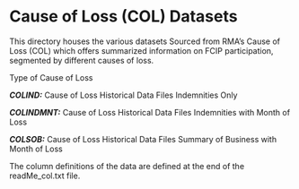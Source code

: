 
# Cause of Loss (COL) Datasets

This directory houses the various datasets Sourced from RMA’s Cause of Loss (COL) which offers summarized information on FCIP participation, segmented by different causes of loss.

Type of Cause of Loss

***COLIND:*** Cause of Loss Historical Data Files Indemnities Only 

***COLINDMNT:*** Cause of Loss Historical Data Files Indemnities with Month of Loss 

***COLSOB:*** Cause of Loss Historical Data Files Summary of Business with Month of Loss

The column definitions of the data are defined at the end of the readMe_col.txt file.
